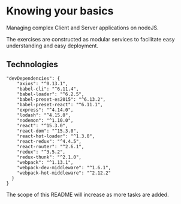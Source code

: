 # Knowing your basics

Managing complex Client and Server applications on nodeJS.

The exercises are constructed as modular services to facilitate easy understanding and easy deployment.

## Technologies

```
"devDependencies": {
    "axios": "^0.13.1",
    "babel-cli": "^6.11.4",
    "babel-loader": "^6.2.5",
    "babel-preset-es2015": "^6.13.2",
    "babel-preset-react": "^6.11.1",
    "express": "^4.14.0",
    "lodash": "^4.15.0",
    "nodemon": "^1.10.0",
    "react": "^15.3.0",
    "react-dom": "^15.3.0",
    "react-hot-loader": "^1.3.0",
    "react-redux": "^4.4.5",
    "react-router": "^2.6.1",
    "redux": "^3.5.2",
    "redux-thunk": "^2.1.0",
    "webpack": "^1.13.1",
    "webpack-dev-middleware": "^1.6.1",
    "webpack-hot-middleware": "^2.12.2"
  }
}
```

The scope of this README will increase as more tasks are added.
